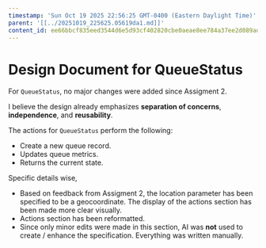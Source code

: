 ```yaml
---
timestamp: 'Sun Oct 19 2025 22:56:25 GMT-0400 (Eastern Daylight Time)'
parent: '[[../20251019_225625.05619da1.md]]'
content_id: ee66bbcf835eed3544d6e5d93cf402820cbe0aeae8ee784a37ee2d089ad805e4
---
```


# Design Document for QueueStatus

For `QueueStatus`, no major changes were added since Assigment 2.

I believe the design already emphasizes **separation of concerns**, **independence**, and **reusability**.

The actions for `QueueStatus` perform the following:

* Create a new queue record.
* Updates queue metrics.
* Returns the current state.

Specific details wise,

* Based on feedback from Assigment 2, the location parameter has been specified to be a geocoordinate. The display of the actions section has been made more clear visually.
* Actions section has been reformatted.
* Since only minor edits were made in this section, AI was **not** used to create / enhance the specification. Everything was written manually.

